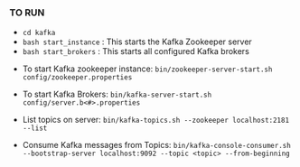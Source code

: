 ### TO RUN

- `cd kafka`
- `bash start_instance` : This starts the Kafka Zookeeper server
- `bash start_brokers` : This starts all configured Kafka brokers

* To start Kafka zookeeper instance: `bin/zookeeper-server-start.sh config/zookeeper.properties`

* To start Kafka Brokers: `bin/kafka-server-start.sh config/server.b<#>.properties`

* List topics on server: `bin/kafka-topics.sh --zookeeper localhost:2181 --list`

* Consume Kafka messages from Topics: `bin/kafka-console-consumer.sh --bootstrap-server localhost:9092 --topic <topic> --from-beginning`
